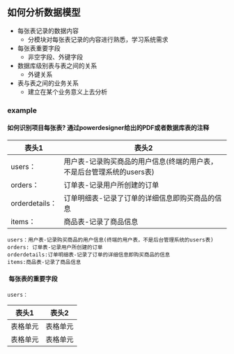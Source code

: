 如何分析数据模型	
---
* 每张表记录的数据内容
	* 分模块对每张表记录的内容进行熟悉，学习系统需求
* 每张表重要字段
	* 非空字段、外键字段
* 数据库级别表与表之间的关系
	* 外键关系
* 表与表之间的业务关系
	* 建立在某个业务意义上去分析
	
	
### example 

#### 如何识别项目每张表? 通过powerdesigner给出的PDF或者数据库表的注释	
	
| 表头1      | 表头2|
| ---------- | -----------|
| users：  | 用户表-记录购买商品的用户信息(终端的用户表，不是后台管理系统的users表)   |
| orders： | 订单表-记录用户所创建的订单   |
| orderdetails：  | 订单明细表-记录了订单的详细信息即购买商品的信息   |
| items：   | 商品表-记录了商品信息   |
	users：用户表-记录购买商品的用户信息(终端的用户表，不是后台管理系统的users表)
	orders: 订单表-记录用户所创建的订单
	orderdetails:订单明细表-记录了订单的详细信息即购买商品的信息
	items:商品表-记录了商品信息	
	
####  每张表的重要字段
	users：	



| 表头1  | 表头2|
| ---------- | -----------|
| 表格单元   | 表格单元   |
| 表格单元   | 表格单元   |
